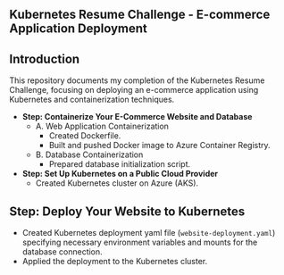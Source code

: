 ## Kubernetes Resume Challenge - E-commerce Application Deployment

## Introduction
This repository documents my completion of the Kubernetes Resume Challenge, focusing on deploying an e-commerce application using Kubernetes and containerization techniques.


- **Step: Containerize Your E-Commerce Website and Database**
  - A. Web Application Containerization
    - Created Dockerfile.
    - Built and pushed Docker image to Azure Container Registry.
  - B. Database Containerization
    - Prepared database initialization script.
- **Step: Set Up Kubernetes on a Public Cloud Provider**
  - Created Kubernetes cluster on Azure (AKS).


## Step: Deploy Your Website to Kubernetes

- Created Kubernetes deployment yaml file (`website-deployment.yaml`) specifying necessary environment variables and mounts for the database connection.
- Applied the deployment to the Kubernetes cluster.






